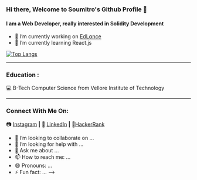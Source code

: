 ### Hi there, Welcome to Soumitro's Github Profile 👋 
#### I am a Web Developer, really interested in Solidity Development 
- 🔭 I’m currently working on [EdLαnce](https://devfolio.co/submissions/edlance-3269)
- 🌱 I’m currently learning React.js

[![Top Langs](https://github-readme-stats.vercel.app/api/top-langs/?username=soumi0705&hide=hack,php,ejs&langs_count=6&layout=compact&theme=gruvbox)](https://github.com/anuraghazra/github-readme-stats)

- - - -
### Education : 
:computer: B-Tech Computer Science from Vellore Institute of Technology
- - - -
### Connect With Me On:
📷 [Instagram][instagram] **|** 
👔 [LinkedIn][linkedin] **|**
:wrench:[HackerRank][hackerrank]


[instagram]: https://www.instagram.com/soumi0705/
[linkedin]: https://linkedin.com/in/jamesqquick
[hackerrank]: https://www.hackerrank.com/soumi0705




- 👯 I’m looking to collaborate on ...
- 🤔 I’m looking for help with ...
- 💬 Ask me about ...
- 📫 How to reach me: ...
- 😄 Pronouns: ...
- ⚡ Fun fact: ...
-->
